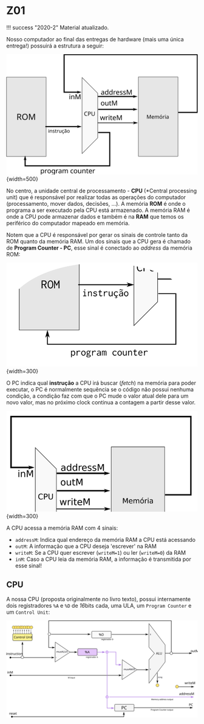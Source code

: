 # Z01 

!!! success "2020-2"
    Material atualizado.

Nosso computador ao final das entregas de hardware (mais uma única entrega!) possuirá a estrutura a seguir:

![](figs/Teoria/Z0-toplevel.svg){width=500}

No centro, a unidade central de processamento - **CPU** (*Central processing unit) que é responsável por realizar todas as operações do computador (processamento, mover dados, decisões, ...). A memória **ROM** é onde o programa a ser executado pela CPU está armazenado. A memória RAM é onde a CPU pode armazenar dados e também é na **RAM** que temos os periférico do computador mapeado em memória.

Notem que a CPU é responsável por gerar os sinais de controle tanto da ROM quanto da memória RAM. Um dos sinais que a CPU gera é chamado de **Program Counter - PC**, esse sinal é conectado ao *address* da memória ROM:

![](figs/Teoria/Z0-pc.png){width=300}

O PC indica qual **instrução** a CPU irá buscar (*fetch*) na memória para poder executar, o PC é normalmente sequência se o código não possui nenhuma condição, a condição faz com que o PC mude o valor atual dele para um novo valor, mas no próximo clock continua a contagem a partir desse valor.

![](figs/Teoria/Z0-ram.png){width=300}

A CPU acessa a memória RAM com 4 sinais:

- `addressM`: Indica qual endereço da memória RAM a CPU está acessando
- `outM`:  A informação que a CPU deseja 'escrever' na RAM
- `writeM`: Se a CPU quer escrever (`writeM=1`) ou ler (`writeM=0`) da RAM
- `inM`: Caso a CPU leia da memória RAM, a informação é transmitida por esse sinal!

## CPU

A nossa CPU (proposta originalmente no livro texto), possui internamente dois registradores `%A` e `%D` de *16*bits cada, uma ULA, um `Program Counter` e um `Control Unit`:

![](figs/Teoria/Z0-CPU.svg)
